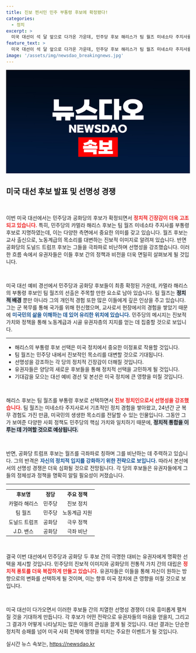 ```yaml
---
title: 진보 찐서민 민주 부통령 후보에 확정됐다!
categories:
  - 정치
excerpt: >
  미국 대선이 석 달 앞으로 다가온 가운데, 민주당 후보 해리스가 팀 월즈 미네소타 주지사를 부통령 후보로 선택하며 진보적 대진표가 완성됐다. 트럼프와의 선명한 대결 구도가 흥미진진하다!
feature_text: >
  미국 대선이 석 달 앞으로 다가온 가운데, 민주당 후보 해리스가 팀 월즈 미네소타 주지사를 부통령 후보로 선택하며 진보적 대진표가 완성됐다. 트럼프와의 선명한 대결 구도가 흥미진진하다!
image: '/assets/img/newsdao_breakingnews.jpg'
---
```


<p><img src="/assets/img/newsdao_breakingnews.jpg" alt="bookingtag 속보" /></p>

<h2 data-ke-size="size26">미국 대선 후보 발표 및 선명성 경쟁</h2>

<p data-ke-size="size16">&nbsp;</p>

<p>이번 미국 대선에서는 민주당과 공화당의 후보가 확정되면서 <b><span style="color: #ee2323;">정치적 긴장감이 더욱 고조되고 있습니다.</span></b> 특히, 민주당의 카멀라 해리스 후보는 팀 월즈 미네소타 주지사를 부통령 후보로 지명하였는데, 이는 다양한 측면에서 중요한 의미를 갖고 있습니다. 월즈 후보는 교사 출신으로, 노동계급의 목소리를 대변하는 진보적 이미지로 알려져 있습니다. 반면 공화당의 도널드 트럼프 후보는 그들을 극좌파로 비난하며 선명성을 강조했습니다. 이러한 흐름 속에서 유권자들은 이들 후보 간의 정책과 비전을 더욱 면밀히 살펴보게 될 것입니다. </p>

<p data-ke-size="size16">&nbsp;</p>

<p>미국 대선 예비 경선에서 민주당과 공화당 후보들이 최종 확정된 가운데, 카멀라 해리스의 부통령 후보인 팀 월즈의 선출은 주목할 만한 요소로 남아 있습니다. 팀 월즈는 <b><span style="background-color: #21538527;">정치적 배경</span></b> 뿐만 아니라 그의 개인적 경험 또한 많은 이들에게 깊은 인상을 주고 있습니다. 그는 군 복무를 통해 국가를 위해 헌신했으며, 교사로서 현장에서의 경험을 쌓았기 때문에 <b><span style="color: #1a5490;">미국민의 삶을 이해하는 데 있어 유리한 위치에 있습니다.</span></b> 민주당의 메시지는 진보적 가치와 정책을 통해 노동계급과 시골 유권자층의 지지를 얻는 데 집중할 것으로 보입니다. </p>

<hr>

<ul>
<li>해리스의 부통령 후보 선택은 미국 정치에서 중요한 이정표로 작용할 것입니다.</li>
<li>팀 월즈는 민주당 내에서 진보적인 목소리를 대변할 것으로 기대됩니다.</li>
<li>선명성을 강조하는 각 당의 정치적 긴장감이 더해질 것입니다.</li>
<li>유권자들은 양당의 새로운 후보들을 통해 정치적 선택을 고민하게 될 것입니다.</li>
<li>기대감을 모으는 대선 예비 경선 및 본선은 미국 정치에 큰 영향을 미칠 것입니다.</li>
</ul>

<p data-ke-size="size16">&nbsp;</p>

<p>해리스 후보는 팀 월즈를 부통령 후보로 선택하면서 <b><span style="color: #ee2323;">진보 정치인으로서 선명성을 강조했습니다.</span></b> 팀 월즈는 미네소타 주지사로서 기초적인 정치 경험을 쌓아왔고, 24년간 군 복무 경험도 가진 만큼, 미국민의 생생한 목소리를 전달할 수 있는 인물입니다. 그동안 그가 보여준 다양한 사회 정책도 민주당의 핵심 가치와 일치하기 때문에, <b><span style="background-color: #21538527;">정치적 통합을 이루는 데 기여할 것으로 예상됩니다.</span></b> </p>

<p data-ke-size="size16">&nbsp;</p>

<p>반면, 공화당 트럼프 후보는 월즈를 극좌파로 칭하며 그를 비난하는 데 주력하고 있습니다. 그의 반격은 <b><span style="color: #1a5490;">자신의 정치적 입지를 강화하기 위한 전략으로 보입니다.</span></b> 따라서 본선에서의 선명성 경쟁은 더욱 심화될 것으로 전망됩니다. 각 당의 후보들은 유권자들에게 그들의 정체성과 정책을 명확히 알릴 필요성이 커졌습니다. </p>

<hr>

<table style="width: 100%;">
  <tr>
    <td style="text-align: center; height: 17px;"><b>후보명</b></td>
    <td style="text-align: center; height: 17px;"><b>정당</b></td>
    <td style="text-align: center; height: 17px;"><b>주요 정책</b></td>
  </tr>
  <tr>
    <td style="text-align: center; height: 17px;">카멀라 해리스</td>
    <td style="text-align: center; height: 17px;">민주당</td>
    <td style="text-align: center; height: 17px;">진보 정치</td>
  </tr>
  <tr>
    <td style="text-align: center; height: 17px;">팀 월즈</td>
    <td style="text-align: center; height: 17px;">민주당</td>
    <td style="text-align: center; height: 17px;">노동계급 지원</td>
  </tr>
  <tr>
    <td style="text-align: center; height: 17px;">도널드 트럼프</td>
    <td style="text-align: center; height: 17px;">공화당</td>
    <td style="text-align: center; height: 17px;">극우 정책</td>
  </tr>
  <tr>
    <td style="text-align: center; height: 17px;">J.D. 밴스</td>
    <td style="text-align: center; height: 17px;">공화당</td>
    <td style="text-align: center; height: 17px;">극좌 비난</td>
  </tr>
</table>

<p data-ke-size="size16">&nbsp;</p>

<p>결국 이번 대선에서 민주당과 공화당 두 후보 간의 극명한 대비는 유권자에게 명확한 선택을 제시할 것입니다. 민주당의 진보적 이미지와 공화당의 전통적 가치 간의 대립은 <b><span style="color: #ee2323;">정치적 풍토를 더욱 복잡하게 만들고 있습니다.</span></b> 유권자들은 이들을 통해 자신이 원하는 방향으로의 변화를 선택하게 될 것이며, 이는 향후 미국 정치에 큰 영향을 미칠 것으로 보입니다. </p>

<p data-ke-size="size16">&nbsp;</p>

<p>미국 대선이 다가오면서 이러한 후보들 간의 치열한 선명성 경쟁이 더욱 흥미롭게 펼쳐질 것을 기대하게 만듭니다. 각 후보가 어떤 전략으로 유권자들의 마음을 얻을지, 그리고 그 결과가 어떻게 나타날지는 많은 이들의 관심을 끌게 될 것입니다. 대선 결과는 단순한 정치적 승패를 넘어 미국 사회 전체에 영향을 미치는 주요한 이벤트가 될 것입니다.</p>
실시간 뉴스 속보는, <a href="https://newsdao.kr" rel="dofollow">https://newsdao.kr</a>


